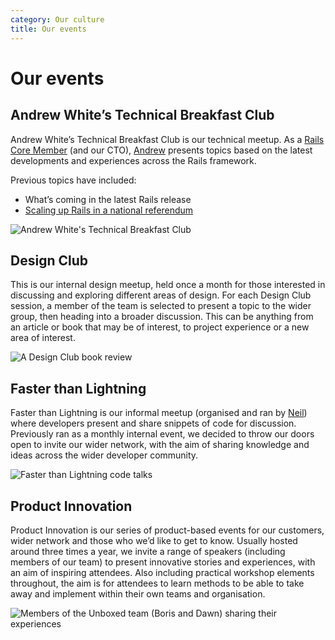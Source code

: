 ```yaml
---
category: Our culture
title: Our events
---
```


# Our events

## Andrew White’s Technical Breakfast Club
Andrew White’s Technical Breakfast Club is our technical meetup. As a [Rails Core Member](http://rubyonrails.org/community) (and our CTO), [Andrew](https://unboxed.co/people/#andrew-white) presents topics based on the latest developments and experiences across the Rails framework.

Previous topics have included:

* What’s coming in the latest Rails release
* [Scaling up Rails in a national referendum](https://unboxed.co/blog/andrew-white-s-technical-breakfast-club-scaling-up-rails-in-a-national-referendum/)

![Andrew White's Technical Breakfast Club](https://s3-eu-west-1.amazonaws.com/unboxed-web-image-uploader/bc03557b89b50504970d02e20633399b.png)

## Design Club

This is our internal design meetup, held once a month for those interested in discussing and exploring different areas of design. For each Design Club session, a member of the team is selected to present a topic to the wider group, then heading into a broader discussion. This can be anything from an article or book that may be of interest, to project experience or a new area of interest.

![A Design Club book review](https://s3-eu-west-1.amazonaws.com/unboxed-web-image-uploader/ea53c15e07b99ea1befe8dc952148b66.png)


## Faster than Lightning

Faster than Lightning is our informal meetup (organised and ran by [Neil](https://unboxed.co/people/#neil-van-beinum)) where developers present and share snippets of code for discussion. Previously ran as a monthly internal event, we decided to throw our doors open to invite our wider network, with the aim of sharing knowledge and ideas across the wider developer community.

![Faster than Lightning code talks](https://s3-eu-west-1.amazonaws.com/unboxed-web-image-uploader/cb7a98ffd909b03709d9c9d556c9d4ab.png)


## Product Innovation

Product Innovation is our series of product-based events for our customers, wider network and those who we’d like to get to know. Usually hosted around three times a year, we invite a range of speakers (including members of our team) to present innovative stories and experiences, with an aim of inspiring attendees. Also including practical workshop elements throughout, the aim is for attendees to learn methods to be able to take away and implement within their own teams and organisation.

![Members of the Unboxed team (Boris and Dawn) sharing their experiences](https://s3-eu-west-1.amazonaws.com/unboxed-web-image-uploader/4896da0ac53187b04f4bc1fe6d0fec95.png)

